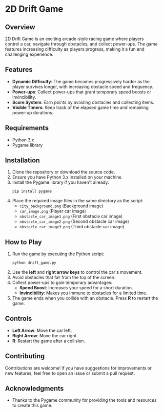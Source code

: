 # 2D Drift Game

## Overview
2D Drift Game is an exciting arcade-style racing game where players control a car, navigate through obstacles, and collect power-ups. The game features increasing difficulty as players progress, making it a fun and challenging experience.

## Features
- **Dynamic Difficulty**: The game becomes progressively harder as the player survives longer, with increasing obstacle speed and frequency.
- **Power-ups**: Collect power-ups that grant temporary speed boosts or invincibility.
- **Score System**: Earn points by avoiding obstacles and collecting items.
- **Visible Timers**: Keep track of the elapsed game time and remaining power-up durations.

## Requirements
- Python 3.x
- Pygame library

## Installation
1. Clone the repository or download the source code.
2. Ensure you have Python 3.x installed on your machine.
3. Install the Pygame library if you haven't already:
   ```bash
   pip install pygame
   ```
4. Place the required image files in the same directory as the script:
   - `city_background.png` (Background image)
   - `car_image.png` (Player car image)
   - `obstacle_car_image1.png` (First obstacle car image)
   - `obstacle_car_image2.png` (Second obstacle car image)
   - `obstacle_car_image3.png` (Third obstacle car image)

## How to Play
1. Run the game by executing the Python script:
   ```bash
   python drift_game.py
   ```
2. Use the **left** and **right arrow keys** to control the car's movement.
3. Avoid obstacles that fall from the top of the screen.
4. Collect power-ups to gain temporary advantages:
   - **Speed Boost**: Increases your speed for a short duration.
   - **Invincibility**: Makes you immune to obstacles for a limited time.
5. The game ends when you collide with an obstacle. Press **R** to restart the game.

## Controls
- **Left Arrow**: Move the car left.
- **Right Arrow**: Move the car right.
- **R**: Restart the game after a collision.

## Contributing
Contributions are welcome! If you have suggestions for improvements or new features, feel free to open an issue or submit a pull request.

## Acknowledgments
- Thanks to the Pygame community for providing the tools and resources to create this game.
